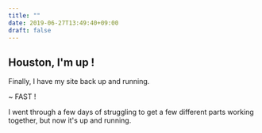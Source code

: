 ```yaml
---
title: ""
date: 2019-06-27T13:49:40+09:00
draft: false
---
```


## Houston, I'm up ! 

Finally, I have my site back up and running.

~ FAST !

I went through a few days of struggling to get a few different parts working together, but now it's up and running.
